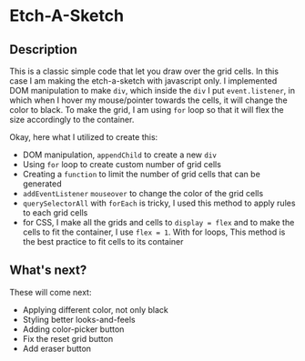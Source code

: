 # Etch-A-Sketch

## Description
This is a classic simple code that let you draw over the grid cells. In this
case I am making the etch-a-sketch with javascript only.
I implemented DOM manipulation to make `div`, which inside the `div` I put
`event.listener`, in which when I hover my mouse/pointer towards the cells, it
will change the color to black. To make the grid, I am using `for` loop so that
it will flex the size accordingly to the container.

Okay, here what I utilized to create this:
 - DOM manipulation, `appendChild` to create a new `div`
 - Using `for` loop to create custom number of grid cells
 - Creating a `function` to limit the number of grid cells that can be generated
 - `addEventListener` `mouseover` to change the color of the grid cells
 - `querySelectorAll` with `forEach` is tricky, I used this method to apply
    rules to each grid cells
 - for CSS, I make all the grids and cells to `display = flex` and to make the
   cells to fit the container, I use `flex = 1`. With for loops, This method is the best practice to fit cells to its container 

## What's next?
These will come next:
 - Applying different color, not only black
 - Styling better looks-and-feels
 - Adding color-picker button
 - Fix the reset grid button
 - Add eraser button